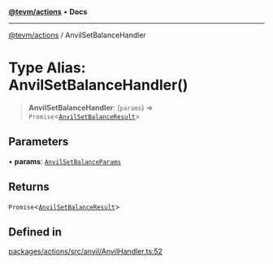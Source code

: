 [**@tevm/actions**](../README.md) • **Docs**

***

[@tevm/actions](../globals.md) / AnvilSetBalanceHandler

# Type Alias: AnvilSetBalanceHandler()

> **AnvilSetBalanceHandler**: (`params`) => `Promise`\<[`AnvilSetBalanceResult`](AnvilSetBalanceResult.md)\>

## Parameters

• **params**: [`AnvilSetBalanceParams`](AnvilSetBalanceParams.md)

## Returns

`Promise`\<[`AnvilSetBalanceResult`](AnvilSetBalanceResult.md)\>

## Defined in

[packages/actions/src/anvil/AnvilHandler.ts:52](https://github.com/qbzzt/tevm-monorepo/blob/main/packages/actions/src/anvil/AnvilHandler.ts#L52)
